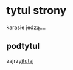 # tytul strony

karasie jedzą....
## podtytul

zajrzyj[tutaj](https://www.youtube.com/watch?v=TTQMlRgl-Gw)